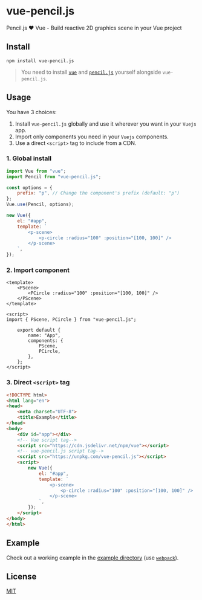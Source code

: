 # vue-pencil.js
Pencil.js ❤️ Vue - Build reactive 2D graphics scene in your Vue project


## Install

    npm install vue-pencil.js

> You need to install [`vue`](https://github.com/vuejs/vue) and [`pencil.js`](https://github.com/pencil-js/pencil.js) yourself alongside `vue-pencil.js`.


## Usage

You have 3 choices:
 1. Install `vue-pencil.js` globally and use it wherever you want in your `Vuejs` app.
 2. Import only components you need in your `Vuejs` components.
 3. Use a direct `<script>` tag to include from a CDN.

### 1. Global install

```js
import Vue from "vue";
import Pencil from "vue-pencil.js";

const options = {
    prefix: "p", // Change the component's prefix (default: "p")
};
Vue.use(Pencil, options);

new Vue({
    el: "#app",
    template: `
        <p-scene>
            <p-circle :radius="100" :position="[100, 100]" />
        </p-scene>
    `,
});
```

### 2. Import component

```vue
<template>
    <PScene>
        <PCircle :radius="100" :position="[100, 100]" />
    </PScene>
</template>

<script>
import { PScene, PCircle } from "vue-pencil.js";

    export default {
        name: "App",
        components: {
            PScene,
            PCircle,
        },
    };
</script>
```

### 3. Direct `<script>` tag

```html
<!DOCTYPE html>
<html lang="en">
<head>
    <meta charset="UTF-8">
    <title>Example</title>
</head>
<body>
    <div id="app"></div>
    <!-- Vue script tag-->
    <script src="https://cdn.jsdelivr.net/npm/vue"></script>
    <!-- vue-pencil.js script tag-->
    <script src="https://unpkg.com/vue-pencil.js"></script>
    <script>
        new Vue({
            el: "#app",
            template: `
                <p-scene>
                    <p-circle :radius="100" :position="[100, 100]" />
                </p-scene>
            `,
        });
    </script>
</body>
</html>
```


## Example

Check out a working example in the [example directory](./example) (use [`webpack`](https://github.com/webpack/webpack)).


## License

[MIT](license)
